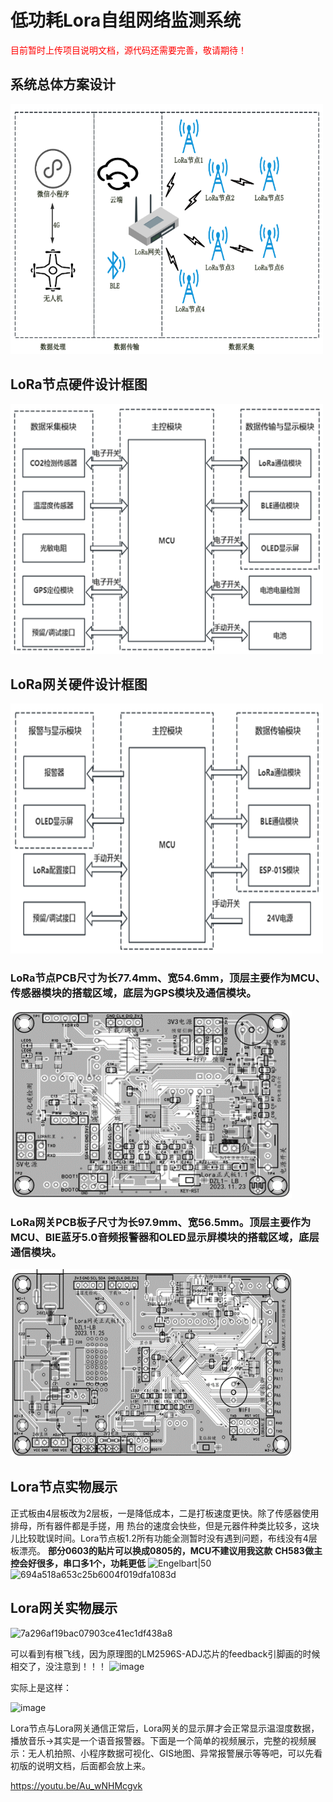 
# 低功耗Lora自组网络监测系统
<span style="color: red;">目前暂时上传项目说明文档，源代码还需要完善，敬请期待！</span>
##
## 系统总体方案设计

<img src="https://github.com/LB1222/LPC-LoRaN-MonitoringSystem/raw/Images/图片1.png" width="500" height="400" />

##  LoRa节点硬件设计框图
<img src="https://github.com/LB1222/LPC-LoRaN-MonitoringSystem/raw/Images/图片2.png" width="500" height="400" />

##   LoRa网关硬件设计框图

<img src="https://github.com/LB1222/LPC-LoRaN-MonitoringSystem/raw/Images/图片3.png" width="500" height="400" />

### LoRa节点PCB尺寸为长77.4mm、宽54.6mm，顶层主要作为MCU、传感器模块的搭载区域，底层为GPS模块及通信模块。
<img src="https://github.com/LB1222/LPC-LoRaN-MonitoringSystem/raw/Images/图片4.png" width="450" height="300" />

### LoRa网关PCB板子尺寸为长97.9mm、宽56.5mm。顶层主要作为MCU、BlE蓝牙5.0音频报警器和OLED显示屏模块的搭载区域，底层通信模块。
<img src="https://github.com/LB1222/LPC-LoRaN-MonitoringSystem/raw/Images/图片5.png" width="450" height="300" />

## Lora节点实物展示
  正式板由4层板改为2层板，一是降低成本，二是打板速度更快。除了传感器使用排母，所有器件都是手搓，用 热台的速度会快些，但是元器件种类比较多，这块儿比较耽误时间。Lora节点板1.2所有功能全测暂时没有遇到问题，布线没有4层板漂亮。
   **部分0603的贴片可以换成0805的，MCU不建议用我这款**
   **CH583做主控会好很多，串口多1个，功耗更低**
![Engelbart|50](https://github.com/LB1222/-Lora-/assets/126633339/c29866b7-c6a0-4070-aa3e-788a7c527a2d)
![694a518a653c25b6004f019dfa1083d](https://github.com/LB1222/-Lora-/assets/126633339/60263a39-fed9-4b76-8f5e-f4e7e3a1c5f3)

## Lora网关实物展示
![7a296af19bac07903ce41ec1df438a8](https://github.com/LB1222/-Lora-/assets/126633339/a441b06f-aa81-4f70-a873-71dbfaafd18a)

可以看到有根飞线，因为原理图的LM2596S-ADJ芯片的feedback引脚画的时候相交了，没注意到！！！
![image](https://github.com/LB1222/-Lora-/assets/126633339/ec732df0-e005-43f9-a85b-400ea6b55d3f)

实际上是这样：

![image](https://github.com/LB1222/-Lora-/assets/126633339/1b4ae15a-6b54-4bff-8a56-410d768e1075)

Lora节点与Lora网关通信正常后，Lora网关的显示屏才会正常显示温湿度数据，播放音乐->其实是一个语音报警器。下面是一个简单的视频展示，完整的视频展示：无人机拍照、小程序数据可视化、GIS地图、异常报警展示等等吧，可以先看初版的说明文档，后面都会放上来。

https://youtu.be/Au_wNHMcgvk









